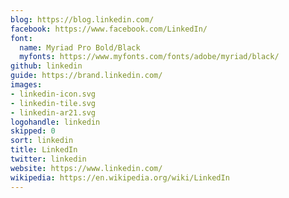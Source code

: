 ```yaml
---
blog: https://blog.linkedin.com/
facebook: https://www.facebook.com/LinkedIn/
font:
  name: Myriad Pro Bold/Black
  myfonts: https://www.myfonts.com/fonts/adobe/myriad/black/
github: linkedin
guide: https://brand.linkedin.com/
images:
- linkedin-icon.svg
- linkedin-tile.svg
- linkedin-ar21.svg
logohandle: linkedin
skipped: 0
sort: linkedin
title: LinkedIn
twitter: linkedin
website: https://www.linkedin.com/
wikipedia: https://en.wikipedia.org/wiki/LinkedIn
---
```

